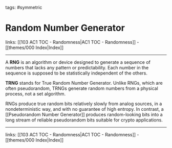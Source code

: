 tags: #symmetric 

# Random Number Generator

links:  [[103 AC1 TOC - Randomness|AC1 TOC - Randomness]] - [[themes/000 Index|Index]]

---

A **RNG** is an algorithm or device designed to generate a sequence of numbers that lacks any pattern or predictability. Each number in the sequence is supposed to be statistically independent of the others.

**TRNG** stands for True Random Number Generator. Unlike RNGs, which are often pseudorandom, TRNGs generate random numbers from a physical process, not a set algorithm.

RNGs produce true random bits relatively slowly from analog sources, in a nondeterministic way, and with no guarantee of high entropy. In contrast, a [[Pseudorandom Number Generator]] produces random-looking bits into a long stream of reliable pseudorandom bits suitable for crypto applications.

---
links:  [[103 AC1 TOC - Randomness|AC1 TOC - Randomness]] - [[themes/000 Index|Index]]